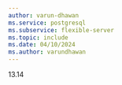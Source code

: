 ```yaml
---
author: varun-dhawan
ms.service: postgresql
ms.subservice: flexible-server
ms.topic: include
ms.date: 04/10/2024
ms.author: varundhawan
---
```

13.14

